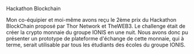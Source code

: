 Hackathon Blockchain

Mon co-équipier et moi-même avons reçu le 2ème prix du Hackathon BlockChain proposé par Thor Network et TheWEB3. Le challenge était de créer la crypto monnaie du groupe IONIS en une nuit.
Nous avons donc pu présenter un prototype de plateforme d'échange de cette monnaie, qui à terme, serait utilisable par tous les étudiants des écoles du groupe IONIS.